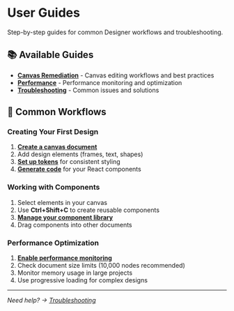 # User Guides

Step-by-step guides for common Designer workflows and troubleshooting.

## 📚 Available Guides

- **[Canvas Remediation](canvas-remediation.md)** - Canvas editing workflows and best practices
- **[Performance](performance.md)** - Performance monitoring and optimization
- **[Troubleshooting](troubleshooting.md)** - Common issues and solutions

## 🎯 Common Workflows

### Creating Your First Design
1. **[Create a canvas document](../getting-started/overview.md#create-your-first-canvas)**
2. Add design elements (frames, text, shapes)
3. **[Set up tokens](../getting-started/tokens.md)** for consistent styling
4. **[Generate code](../getting-started/codegen.md)** for your React components

### Working with Components
1. Select elements in your canvas
2. Use **Ctrl+Shift+C** to create reusable components
3. **[Manage your component library](component-library.md)**
4. Drag components into other documents

### Performance Optimization
1. **[Enable performance monitoring](../getting-started/vscode-extension.md#performance-configuration)**
2. Check document size limits (10,000 nodes recommended)
3. Monitor memory usage in large projects
4. Use progressive loading for complex designs

---

*Need help? → [Troubleshooting](troubleshooting.md)*

